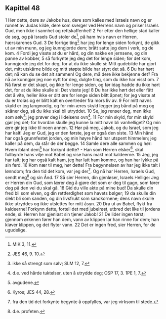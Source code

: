 ## Kapittel 48

1 Hør dette, dere av Jakobs hus, dere som kalles med Israels navn og er runnet av Judas kilde, dere som sverger ved Herrens navn og priser Israels Gud, men ikke i sannhet og rettskaffenhet!
2 For etter den hellige stad kaller de seg, og på Israels Gud stoler de[^1], på ham hvis navn er Herren, hærskarenes Gud.
3 De forrige ting[^2] har jeg for lenge siden forkynt, de gikk ut av min munn, og jeg kunngjorde dem; brått satte jeg dem i verk, og de kom.
4 Fordi jeg visste at du er hård, og din nakke en jernsene, og din panne av kobber,
5 så forkynte jeg deg det for lenge siden; før det kom, kunngjorde jeg det for deg, for at du ikke skulle si: Mitt gudebilde har gjort det, mitt utskårne bilde og mitt støpte bilde har styrt det så.
6 Du har hørt det; nå kan du se det alt sammen! Og dere, må dere ikke bekjenne det? Fra nå av kunngjør jeg noe nytt for deg, dulgte ting, som du ikke har visst om.
7 Nå først er det skapt, og ikke for lenge siden, og før idag hadde du ikke hørt det, for at du ikke skulle si: Det visste jeg!
8 Du har ikke hørt det eller fått det å vite, heller ikke er ditt øre for lenge siden blitt åpnet; for jeg visste at du er troløs og er blitt kalt en overtreder fra mors liv av.
9 For mitt navns skyld er jeg langmodig, og for min æres skyld legger jeg bånd på meg og skåner deg, så du ikke skal bli utryddet.
10 Se, jeg renser deg, men ikke som sølv[^3]; jeg prøver deg i lidelsens ovn[^4].
11 For min skyld, for min skyld gjør jeg det; for hvordan skulle jeg kunne la mitt navn bli vanhelliget? Og min ære gir jeg ikke til noen annen.
12 Hør på meg, Jakob, og du Israel, som jeg har kalt! Jeg er Gud, jeg er den første, jeg er også den siste.
13 Min hånd har også grunnfestet jorden, og min høyre hånd har utspent himmelen; jeg kaller på dem, da står de der begge.
14 Samle dere alle sammen og hør: Hvem iblant dem[^5] har forkynt dette? - Han som Herren elsker[^6], skal fullbyrde hans vilje mot Babel og vise hans makt mot kaldeerne.
15 Jeg, jeg har talt; jeg har også kalt ham, jeg har latt ham komme, og han har lykke på sin ferd.
16 Kom nær til meg, hør dette! Fra begynnelsen av har jeg ikke talt i lønndom; fra den tid det kom, var jeg der[^7]. Og nå har Herren, Israels Gud, sendt meg[^8] og sin Ånd.
17 Så sier Herren, din gjenløser, Israels Hellige: Jeg er Herren din Gud, som lærer deg å gjøre det som er deg til gagn, som fører deg på den vei du skal gå.
18 Gid du ville akte på mine bud! Da skulle din fred bli som elven, og din rettferdighet som havets bølger;
19 da skulle din slekt bli som sanden, og din livsfrukt som sandkornene; dens navn skulle ikke utryddes og ikke utslettes for mitt åsyn.
20 Dra ut av Babel, flykt fra kaldeerne! Forkynn dette, fortell det med jubelrøst, utbred det like til jordens ende, si: Herren har gjenløst sin tjener Jakob!
21 De lider ingen tørst; gjennom ørkenen fører han dem, vann av klippen lar han rinne for dem; han kløver klippen, og det flyter vann.
22 Det er ingen fred, sier Herren, for de ugudelige.

[^1]:  MIK 3, 11.
[^2]:  JES 46, 9. 10.
[^3]:  ikke så strengt som sølv; SLM 12, 7.
[^4]:  d.e. ved hårde tuktelser, uten å utrydde deg; OSP 17, 3. 1PE 1, 7.
[^5]:  avgudene.
[^6]:  Kyros; JES 44, 28.
[^7]:  fra den tid det forkynte begynte å oppfylles, var jeg virksom til stede.
[^8]:  d.e. profeten.
